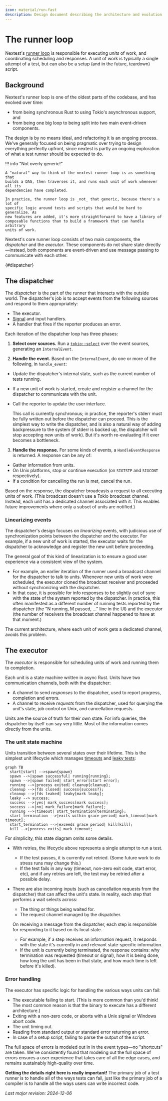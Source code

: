 ```yaml
---
icon: material/run-fast
description: Design document describing the architecture and evolution of nextest's runner loop.
---
```


# The runner loop

Nextest's [runner loop] is responsible for executing _units_ of work, and
coordinating scheduling and responses. A unit of work is typically a single
attempt of a test, but can also be a setup (and in the future, teardown) script.

[runner loop]: https://docs.rs/nextest-runner/latest/nextest_runner/runner/index.html

## Background

Nextest's runner loop is one of the oldest parts of the codebase, and has
evolved over time:

* from being synchronous Rust to using Tokio's asynchronous
support, and
* from being one big loop to being split into two main event-driven
components.

The design is by no means ideal, and refactoring it is an ongoing process. We've
generally focused on being pragmatic over trying to design everything perfectly
upfront, since nextest is partly an ongoing exploration of what a test runner
should be expected to do.

!!! info "Not overly generic!"

    A "natural" way to think of the nextest runner loop is as something that
    builds a DAG, then traverses it, and runs each unit of work whenever all its
    dependencies have completed.

    In practice, the runner loop is _not_ that generic, because there's a lot of
    specific logic around tests and scripts that would be hard to generalize. As
    new features are added, it's more straightforward to have a library of
    composable functions than to build a framework that can handle arbitrary
    units of work.

Nextest's core runner loop consists of two main components, the _dispatcher_ and
the _executor_. These components do not share state directly—instead, both
components are event-driven and use message passing to communicate with each
other.

[](){#dispatcher}
## The dispatcher

The _dispatcher_ is the part of the runner that interacts with the outside world.
The dispatcher's job is to accept events from the following sources and respond
to them appropriately:

- The executor.
- [Signal](signal-handling.md) and input handlers.
- A handler that fires if the reporter produces an error.

Each iteration of the dispatcher loop has three phases:

1. **Select over sources.** Run a [`tokio::select`][tokio-select] over the event sources, generating an `InternalEvent`.

2. **Handle the event.** Based on the `InternalEvent`, do one or more of the following, in `handle_event`:

  - Update the dispatcher's internal state, such as the current number of tests
    running.
  - If a new unit of work is started, create and register a channel for the
    dispatcher to communicate with the unit.
  - Call the reporter to update the user interface.

    This call is currently synchronous; in practice, the reporter's stderr must
    be fully written out before the dispatcher can proceed. This is the simplest
    way to write the dispatcher, and is also a natural way of adding backpressure
    to the system (if stderr is backed up, the dispatcher will stop accepting new
    units of work). But it's worth re-evaluating if it ever becomes a bottleneck.

3. **Handle the response.** For some kinds of events, a `HandleEventResponse` is
   returned. A response can be any of:

  - Gather information from units.
  - On Unix platforms, stop or continue execution (on `SIGTSTP` and `SIGCONT` respectively).
  - If a condition for cancelling the run is met, cancel the run.

  Based on the response, the dispatcher broadcasts a request to all executing
  units of work. (This broadcast doesn't use a Tokio broadcast channel.
  Instead, each unit has a dedicated channel associated with it. This
  enables future improvements where only a subset of units are notified.)

[tokio-select]: https://docs.rs/tokio/latest/tokio/macro.select.html

### Linearizing events

The dispatcher's design focuses on *linearizing* events, with judicious use of
synchronization points between the dispatcher and the executor. For example, if
a new unit of work is started, the executor waits for the dispatcher to
acknowledge and register the new unit before proceeding.

The general goal of this kind of linearization is to ensure a good user
experience via a consistent view of the system.

* For example, an earlier iteration of the runner used a broadcast channel for
  the dispatcher to talk to units. Whenever new units of work were scheduled,
  the executor cloned the broadcast receiver and proceeded without synchronizing
  with the dispatcher.
* In that case, it is possible for info responses to be slightly out of sync
  with the state of the system reported by the dispatcher. In practice, this
  often manifested as a different number of running tests reported by the
  dispatcher (the "N running, M passed, ..." line in the UI) and the executor
  (the number of receivers the broadcast channel happened to have at that
  moment.)

The current architecture, where each unit of work gets a dedicated channel,
avoids this problem.

## The executor

The _executor_ is responsible for scheduling units of work and running them to
completion.

Each unit is a state machine written in async Rust. Units have two communication
channels, both with the dispatcher:

* A channel to send *responses* to the dispatcher, used to report progress, completion and errors.
* A channel to receive *requests* from the dispatcher, used for querying the unit's
  state, job control on Unix, and cancellation requests.

Units are the source of truth for their own state. For info queries, the
dispatcher by itself can say very little. Most of the information comes directly
from the units.

### The unit state machine

Units transition between several states over their lifetime. This is the
simplest unit lifecycle which manages [timeouts] and [leaky tests]:

``` mermaid
graph TB
  start[start] -->spawn{spawn}
  spawn -->|spawn successful| running{running};
  spawn -->|spawn failed| start_error[start error];
  running -->|process exited| cleanup{cleanup};
  cleanup -->|fds closed| success{success?};
  cleanup -->|fds leaked| leaky[mark leaky];
  leaky --> success;
  success -->|yes| mark_success[mark success];
  success -->|no| mark_failure[mark failure];
  running -->|timeout| start_termination{terminating};
  start_termination -->|exits within grace period| mark_timeout[mark timeout];
  start_termination -->|exceeds grace period| kill[kill];
  kill -->|process exits| mark_timeout;
```

[timeouts]: ../../features/slow-tests.md
[leaky tests]: ../../features/leaky-tests.md

For simplicity, this state diagram omits some details.

* With retries, the lifecycle above represents a single attempt to run a test.

  * If the test passes, it is currently not retried. (Some future work to do stress runs
    may change this.)
  * If the test fails in any way (timeout, non-zero exit code, start error, etc),
    and if any retries are left, the test may be retried after a possible delay.

* There are also incoming inputs (such as cancellation requests
  from the dispatcher) that can affect the unit's state. In reality, each step
  that performs a wait selects across:

  * The thing or things being waited for.
  * The request channel managed by the dispatcher.

  On receiving a message from the dispatcher, each step is responsible for responding
  to it based on its local state.

  * For example, if a step receives an information request, it
    responds with the state it's currently in and relevant state-specific
    information.
  * If the unit is currently being terminated, the response contains: why
    termination was requested (timeout or signal), how it is being done,
    how long the unit has been in that state, and how much time is left
    before it's killed).

### Error handling

The executor has specific logic for handling the various ways units can fail:

- The executable failing to start. (This is more common than you'd think! The most
  common reason is that the binary to execute has a different architecture.)
- Exiting with a non-zero code, or aborts with a Unix signal or Windows abort code.
- The unit timing out.
- Reading from standard output or standard error returning an error.
- In case of a setup script, failing to parse the output of the script.

The full space of errors is modeled out in in the event types—no "shortcuts" are
taken. We've consistently found that modeling out the full space of errors
ensures a user experience that takes care of all the edge cases, and remains
sustainably high-quality over time.

**Getting the details right here is really important!** The primary job of a test
runner is to handle all of the ways tests can fail, just like the primary job of
a compiler is to handle all the ways users can write incorrect code.

_Last major revision: 2024-12-06_
